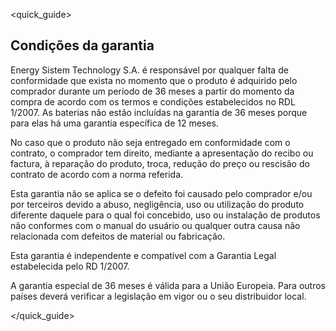 <quick_guide>
## Condições da garantia

Energy Sistem Technology S.A. é responsável por qualquer falta de conformidade que exista no momento que o produto é adquirido pelo comprador durante um período de 36 meses a partir do momento da compra de acordo com os termos e condições estabelecidos no RDL 1/2007.  As baterias não estão incluídas na garantia de 36 meses porque para elas há uma garantia específica de 12 meses.

No caso que o produto não seja entregado em conformidade com o contrato, o comprador tem direito, mediante a apresentação do recibo ou factura, à reparação do produto, troca, redução do preço ou rescisão do contrato de acordo com a norma referida.

Esta garantia não se aplica se o defeito foi causado pelo comprador e/ou por terceiros devido a abuso, negligência, uso ou utilização do produto diferente daquele para o qual foi concebido, uso ou instalação de produtos não conformes com o manual do usuário ou qualquer outra causa não relacionada com defeitos de material ou fabricação.

Esta garantia é independente e compatível com a Garantia Legal estabelecida pelo RD 1/2007.

A garantia especial de 36 meses é válida para a União Europeia. Para outros países deverá verificar a legislação em vigor ou o seu distribuidor local.


</quick_guide>

